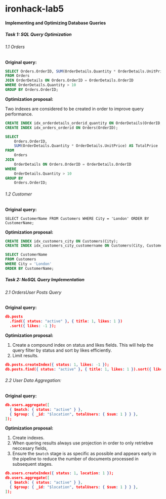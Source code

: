 #

```

```

# ironhack-lab5

#### Implementing and Optimizing Database Queries

##### Task 1: SQL Query Optimization

###### 1.1 Orders

**Original query:**

``` sql
SELECT Orders.OrderID, SUM(OrderDetails.Quantity * OrderDetails.UnitPrice) AS TotalPrice
FROM Orders
JOIN OrderDetails ON Orders.OrderID = OrderDetails.OrderID
WHERE OrderDetails.Quantity > 10
GROUP BY Orders.OrderID;
```

**Optimization proposal:**

Two indexes are considered to be created in order to improve query performance.

``` sql
CREATE INDEX idx_orderdetails_orderid_quantity ON OrderDetails(OrderID, Quantity);
CREATE INDEX idx_orders_orderid ON Orders(OrderID);

SELECT 
    Orders.OrderID, 
    SUM(OrderDetails.Quantity * OrderDetails.UnitPrice) AS TotalPrice
FROM 
    Orders
JOIN 
    OrderDetails ON Orders.OrderID = OrderDetails.OrderID
WHERE 
    OrderDetails.Quantity > 10
GROUP BY 
    Orders.OrderID;
```

###### 1.2 Customer

**Original query:**

```
SELECT CustomerName FROM Customers WHERE City = 'London' ORDER BY CustomerName;
```

**Optimization proposal:**

``` sql
CREATE INDEX idx_customers_city ON Customers(City);
CREATE INDEX idx_customers_city_customername ON Customers(City, CustomerName);

SELECT CustomerName 
FROM Customers 
WHERE City = 'London' 
ORDER BY CustomerName;
```

##### Task 2: NoSQL Query Implementation

###### 2.1 OrdersUser Posts Query

**Original query:**

``` json
db.posts
  .find({ status: "active" }, { title: 1, likes: 1 })
  .sort({ likes: -1 });
```

**Optimization proposal:**


1. Create a compound index on status and likes fields. This will help the query filter by status and sort by likes efficiently.
2. Limit results.

``` json
db.posts.createIndex({ status: 1, likes: -1 });
db.posts.find({ status: "active" }, { title: 1, likes: 1 }).sort({ likes: -1 }).limit(100);
```

###### 2.2 User Data Aggregation:

**Original query:**

``` json
db.users.aggregate([
  { $match: { status: "active" } },
  { $group: { _id: "$location", totalUsers: { $sum: 1 } } },
]);
```

**Optimization proposal:**

1. Create indexes.
2. When quering results always use projection in order to only retriebve neccesary fields,
3. Ensure the `$match` stage is as specific as possible and appears early in the pipeline to reduce the number of documents processed in subsequent stages.

``` json
db.users.createIndex({ status: 1, location: 1 });
db.users.aggregate([
  { $match: { status: "active" } },
  { $group: { _id: "$location", totalUsers: { $sum: 1 } } },
]);
```
